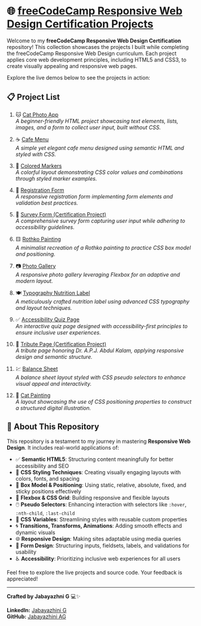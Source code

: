 # 🌐 [freeCodeCamp Responsive Web Design Certification Projects](https://www.freecodecamp.org/learn/2022/responsive-web-design/)

Welcome to my **freeCodeCamp Responsive Web Design Certification** repository! This collection showcases the projects I built while completing the freeCodeCamp Responsive Web Design curriculum. Each project applies core web development principles, including HTML5 and CSS3, to create visually appealing and responsive web pages.

Explore the live demos below to see the projects in action:

## 📋 Project List

1. 🐱 [Cat Photo App](https://cat-photo-app-freecodecamp-project.netlify.app/)  
   *A beginner-friendly HTML project showcasing text elements, lists, images, and a form to collect user input, built without CSS.*

2. ☕ [Cafe Menu](https://cafe-menu-freecodecamp-project.netlify.app/)  
   *A simple yet elegant cafe menu designed using semantic HTML and styled with CSS.*

3. 🎨 [Colored Markers](https://colored-markers-freecodecamp-project.netlify.app/)  
   *A colorful layout demonstrating CSS color values and combinations through styled marker examples.*

4. 📄 [Registration Form](https://registration-form-freecodecampproject.netlify.app/)  
   *A responsive registration form implementing form elements and validation best practices.*

5. 📝 [Survey Form (Certification Project)](https://survey-form-free-code-camp-project.netlify.app/)  
   *A comprehensive survey form capturing user input while adhering to accessibility guidelines.*

6. 🟨 [Rothko Painting](https://rothko-painting-freecodecamp-project.netlify.app/)  
   *A minimalist recreation of a Rothko painting to practice CSS box model and positioning.*

7. 📷 [Photo Gallery](https://flexbox-photogallery-freecodecamp.netlify.app/)  
   *A responsive photo gallery leveraging Flexbox for an adaptive and modern layout.*

8. 🍽️ [Typography Nutrition Label](https://typography-freecodecamp-project.netlify.app/)  
   *A meticulously crafted nutrition label using advanced CSS typography and layout techniques.*

9. ✅ [Accessibility Quiz Page](https://accessibility-learning-freecodecamp.netlify.app/)  
   *An interactive quiz page designed with accessibility-first principles to ensure inclusive user experiences.*

10. 🏅 [Tribute Page (Certification Project)](https://dr-apjkalam-tribute-page-freecodecamp.netlify.app/)  
   *A tribute page honoring Dr. A.P.J. Abdul Kalam, applying responsive design and semantic structure.*

11. 💹 [Balance Sheet](https://balance-sheet-css-pseudoselectors-fcc.netlify.app/)  
   *A balance sheet layout styled with CSS pseudo selectors to enhance visual appeal and interactivity.*

12. 🎨 [Cat Painting](https://cat-painting-css-positioning-fcc.netlify.app/)  
    *A layout showcasing the use of CSS positioning properties to construct a structured digital illustration.*

## 📌 About This Repository

This repository is a testament to my journey in mastering **Responsive Web Design**. It includes real-world applications of:

- ✅ **Semantic HTML5**: Structuring content meaningfully for better accessibility and SEO
- 🎨 **CSS Styling Techniques**: Creating visually engaging layouts with colors, fonts, and spacing
- 📐 **Box Model & Positioning**: Using static, relative, absolute, fixed, and sticky positions effectively
- 🧩 **Flexbox & CSS Grid**: Building responsive and flexible layouts
- 🖱️ **Pseudo Selectors**: Enhancing interaction with selectors like `:hover`, `:nth-child`, `:last-child`
- 🎨 **CSS Variables**: Streamlining styles with reusable custom properties
- 🌀 **Transitions, Transforms, Animations**: Adding smooth effects and dynamic visuals
- 🌐 **Responsive Design**: Making sites adaptable using media queries
- 📄 **Form Design**: Structuring inputs, fieldsets, labels, and validations for usability
- ♿ **Accessibility**: Prioritizing inclusive web experiences for all users

Feel free to explore the live projects and source code. Your feedback is appreciated!

---

**Crafted by Jabayazhni G** 💻✨

**LinkedIn:** [Jabayazhini G](https://www.linkedin.com/in/jabayazhini-ag/)  
**GitHub:** [Jabayazhini AG](https://github.com/jabayazhini-ag)
